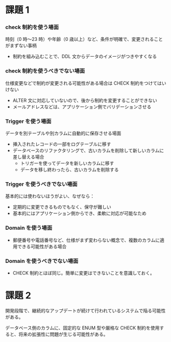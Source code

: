 # 課題 1

### check 制約を使う場面

時刻（0 時～23 時）や年齢（0 歳以上）など、条件が明確で、変更されることがまずない事柄

- 制約を組み込むことで、DDL 文からデータのイメージがつきやすくなる

### check 制約を使うべきでない場面

仕様変更などで制約が変更される可能性がある場合は CHECK 制約をつけてはいけない

- ALTER 文に対応していないので、後から制約を変更することができない
- メールアドレスなどは、アプリケーション側でバリデーションさせる

### Trigger を使う場面

データを別テーブルや別カラムに自動的に保存させる場面

- 挿入されたレコードの一部をログテーブルに移す
- データベースのリファクタリングで、古いカラムを削除して新しいカラムに差し替える場合
    - トリガーを使ってデータを新しいカラムに移す
    - データを移し終わったら、古いカラムを削除する

### Trigger を使うべきでない場面

基本的には使わないほうがよい、なぜなら：

- 定期的に変更できるものでもなく、保守が難しい
- 基本的にはアプリケーション側からでき、柔軟に対応が可能なため

### Domain を使う場面

- 郵便番号や電話番号など、仕様がまず変わらない概念で、複数のカラムに適用できる可能性がある場合

### Domain を使うべきでない場面

- CHECK 制約とほぼ同じ。簡単に変更はできないことを意識しておく。

# 課題 2

開発段階で、継続的なアップデートが続けて行われているシステムで陥る可能性がある。

データベース側のカラムに、固定的な ENUM 型や厳格な CHECK 制約を使用すると、将来の拡張性に問題が生じる可能性がある。